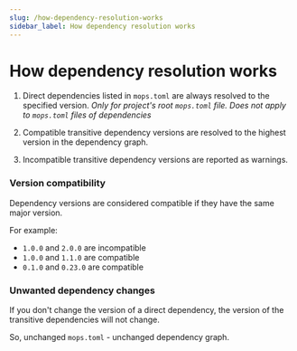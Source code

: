 ```yaml
---
slug: /how-dependency-resolution-works
sidebar_label: How dependency resolution works
---
```


# How dependency resolution works

1. Direct dependencies listed in `mops.toml` are always resolved to the specified version.
_Only for project's root `mops.toml` file. Does not apply to `mops.toml` files of dependencies_

2. Compatible transitive dependency versions are resolved to the highest version in the dependency graph.

3. Incompatible transitive dependency versions are reported as warnings.


### Version compatibility

Dependency versions are considered compatible if they have the same major version.

For example:
- `1.0.0` and `2.0.0` are incompatible
- `1.0.0` and `1.1.0` are compatible
- `0.1.0` and `0.23.0` are compatible

### Unwanted dependency changes

If you don't change the version of a direct dependency, the version of the transitive dependencies will not change.

So, unchanged `mops.toml` - unchanged dependency graph.